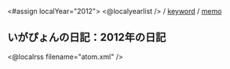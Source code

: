 <#assign localYear="2012">
<@localyearlist /> / [keyword](../keyword/index.html) / [memo](../memo/index.html)

## いがぴょんの日記：2012年の日記

<@localrss filename="atom.xml" />
